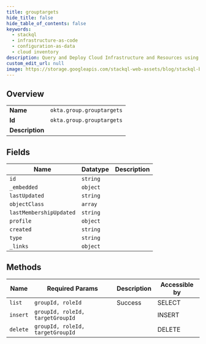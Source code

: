 ```yaml
---
title: grouptargets
hide_title: false
hide_table_of_contents: false
keywords:
  - stackql
  - infrastructure-as-code
  - configuration-as-data
  - cloud inventory
description: Query and Deploy Cloud Infrastructure and Resources using SQL
custom_edit_url: null
image: https://storage.googleapis.com/stackql-web-assets/blog/stackql-blog-post-featured-image.png
---
```

  
    

## Overview
<table><tbody>
<tr><td><b>Name</b></td><td><code>okta.group.grouptargets</code></td></tr>
<tr><td><b>Id</b></td><td><code>okta.group.grouptargets</code></td></tr>
<tr><td><b>Description</b></td><td></td></tr>
</tbody></table>

## Fields
| Name | Datatype | Description |
| ---- | -------- | ----------- |
| `id` | `string` |  |
| `_embedded` | `object` |  |
| `lastUpdated` | `string` |  |
| `objectClass` | `array` |  |
| `lastMembershipUpdated` | `string` |  |
| `profile` | `object` |  |
| `created` | `string` |  |
| `type` | `string` |  |
| `_links` | `object` |  |
## Methods
| Name | Required Params | Description | Accessible by |
| ---- | --------------- | ----------- | ------------- |
| `list` | `groupId, roleId` | Success | SELECT |
| `insert` | `groupId, roleId, targetGroupId` |  | INSERT |
| `delete` | `groupId, roleId, targetGroupId` |  | DELETE |
